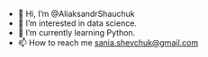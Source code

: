 - 👋 Hi, I’m @AliaksandrShauchuk
- 👀 I’m interested in data science.
- 🌱 I’m currently learning Python.
- 📫 How to reach me sania.shevchuk@gmail.com

<!---
AliaksandrShauchuk/AliaksandrShauchuk is a ✨ special ✨ repository because its `README.md` (this file) appears on your GitHub profile.
You can click the Preview link to take a look at your changes.
--->
